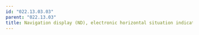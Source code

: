 ```yaml
---
id: "022.13.03.03"
parent: "022.13.03"
title: Navigation display (ND), electronic horizontal situation indicator (EHSI)
---
```

